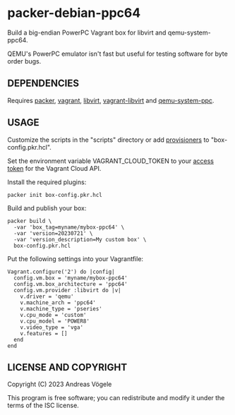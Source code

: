 # packer-debian-ppc64

Build a big-endian PowerPC Vagrant box for libvirt and qemu-system-ppc64.

QEMU's PowerPC emulator isn't fast but useful for testing software for byte
order bugs.

## DEPENDENCIES

Requires [packer](https://www.packer.io/),
[vagrant](https://www.vagrantup.com/), [libvirt](https://libvirt.org/),
[vagrant-libvirt](https://github.com/vagrant-libvirt/vagrant-libvirt) and
[qemu-system-ppc](https://www.qemu.org/).

## USAGE

Customize the scripts in the "scripts" directory or add
[provisioners](https://www.packer.io/docs/provisioners) to
"box-config.pkr.hcl".

Set the environment variable VAGRANT_CLOUD_TOKEN to your [access
token](https://app.vagrantup.com/settings/security) for the Vagrant Cloud API.

Install the required plugins:

    packer init box-config.pkr.hcl

Build and publish your box:

    packer build \
      -var 'box_tag=myname/mybox-ppc64' \
      -var 'version=20230721' \
      -var 'version_description=My custom box' \
      box-config.pkr.hcl

Put the following settings into your Vagrantfile:

    Vagrant.configure('2') do |config|
      config.vm.box = 'myname/mybox-ppc64'
      config.vm.box_architecture = 'ppc64'
      config.vm.provider :libvirt do |v|
        v.driver = 'qemu'
        v.machine_arch = 'ppc64'
        v.machine_type = 'pseries'
        v.cpu_mode = 'custom'
        v.cpu_model = 'POWER8'
        v.video_type = 'vga'
        v.features = []
      end
    end

## LICENSE AND COPYRIGHT

Copyright (C) 2023 Andreas Vögele

This program is free software; you can redistribute and modify it under the
terms of the ISC license.
